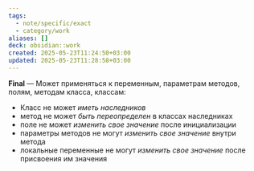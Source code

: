 ```yaml
---
tags:
  - note/specific/exact
  - category/work
aliases: []
deck: obsidian::work
created: 2025-05-23T11:24:50+03:00
updated: 2025-05-23T11:28:58+03:00
---
```


**Final**
—
Может применяться к переменным, параметрам методов, полям, методам класса, классам:
- Класс не может *иметь наследников*
- метод не может *быть переопределен* в классах наследниках
- поле не может *изменить свое значение* после инициализации
- параметры методов не могут *изменить свое значение* внутри метода
- локальные переменные не могут *изменить свое значение* после присвоения им значения
